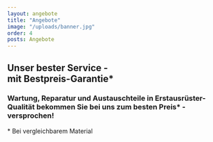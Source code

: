 ```yaml
---
layout: angebote
title: "Angebote"
image: "/uploads/banner.jpg"
order: 4
posts: Angebote
---
```


## Unser bester Service - <br>mit Bestpreis-Garantie*

### Wartung, Reparatur und Austauschteile in Erstausrüster-Qualität bekommen Sie bei uns zum besten Preis* - versprochen!

\* Bei vergleichbarem Material